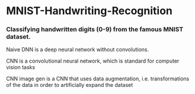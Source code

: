 # MNIST-Handwriting-Recognition

### Classifying handwritten digits (0-9) from the famous MNIST dataset.

Naive DNN is a deep neural network without convolutions.

CNN is a convolutional neural network, which is standard for computer vision tasks

CNN image gen is a CNN that uses data augmentation, i.e. transformations of the data in order to artificially expand the dataset
